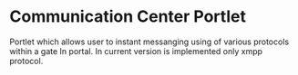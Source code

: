Communication Center Portlet
===========================
Portlet which allows user to instant messanging using of various protocols within a gate In portal. 
In current version is implemented only xmpp protocol.

